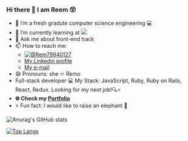 ### Hi there 👋 I am Reem 😲


<!--       [see Readme] (https://reem-lab.github.io/Github-Profile-README/) -->
    


<!-- **Reem-lab/Reem-lab** is a ✨ _special_ ✨ repository because its `README.md` (this file) appears on your GitHub profile. -->


- 🔭 I’m a fresh gradute computer science engineering 💻
- 🌱 I’m currently learning at ![](https://img.shields.io/badge/Microverse-blueviolet)
- 💬 Ask me about front-end track
- 📫 How to reach me: 
    - [![@Rem79940127](https://img.shields.io/twitter/follow/Rem79940127?label=Rem79940127&style=social)](https://twitter.com/Rem79940127)
    -  [My Linkedin profile](https://www.linkedin.com/in/reem-janina-ab74ab21a/)
    -  [My e-mail](janinareem@gmail.com)
- 😄 Pronouns: she ♾️ Remo
- Full-stack developer 💻 My Stack: JavaScript, Ruby, Ruby on Rails, React, Redux. Looking for my next job!🔍⭐
- **🌐 Check my [Portfolio](https://reem-lab.github.io/MyPortfolio/)**
- ⚡ Fun fact: I would like to raise an elephant 🐘



![Anurag's GitHub stats](https://github-readme-stats.vercel.app/api?username=Reem-lab&show_icons=true&theme=radical)


[![Top Langs](https://github-readme-stats.vercel.app/api/top-langs/?username=Reem-lab)](https://github.com/Reem-lab)

